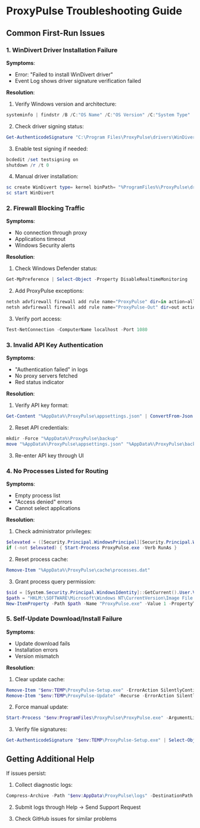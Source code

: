 # ProxyPulse Troubleshooting Guide

## Common First-Run Issues

### 1. WinDivert Driver Installation Failure

**Symptoms**:
- Error: "Failed to install WinDivert driver"
- Event Log shows driver signature verification failed

**Resolution**:

1. Verify Windows version and architecture:
```powershell
systeminfo | findstr /B /C:"OS Name" /C:"OS Version" /C:"System Type"
```

2. Check driver signing status:
```powershell
Get-AuthenticodeSignature "C:\Program Files\ProxyPulse\drivers\WinDivert64.sys"
```

3. Enable test signing if needed:
```powershell
bcdedit /set testsigning on
shutdown /r /t 0
```

4. Manual driver installation:
```powershell
sc create WinDivert type= kernel binPath= "%ProgramFiles%\ProxyPulse\drivers\WinDivert64.sys"
sc start WinDivert
```

### 2. Firewall Blocking Traffic

**Symptoms**:
- No connection through proxy
- Applications timeout
- Windows Security alerts

**Resolution**:

1. Check Windows Defender status:
```powershell
Get-MpPreference | Select-Object -Property DisableRealtimeMonitoring
```

2. Add ProxyPulse exceptions:
```powershell
netsh advfirewall firewall add rule name="ProxyPulse" dir=in action=allow program="%ProgramFiles%\ProxyPulse\ProxyPulse.exe"
netsh advfirewall firewall add rule name="ProxyPulse-Out" dir=out action=allow program="%ProgramFiles%\ProxyPulse\ProxyPulse.exe"
```

3. Verify port access:
```powershell
Test-NetConnection -ComputerName localhost -Port 1080
```

### 3. Invalid API Key Authentication

**Symptoms**:
- "Authentication failed" in logs
- No proxy servers fetched
- Red status indicator

**Resolution**:

1. Verify API key format:
```powershell
Get-Content "%AppData%\ProxyPulse\appsettings.json" | ConvertFrom-Json | Select-Object -ExpandProperty ApiKey
```

2. Reset API credentials:
```powershell
mkdir -Force "%AppData%\ProxyPulse\backup"
move "%AppData%\ProxyPulse\appsettings.json" "%AppData%\ProxyPulse\backup\appsettings.json.bak"
```

3. Re-enter API key through UI

### 4. No Processes Listed for Routing

**Symptoms**:
- Empty process list
- "Access denied" errors
- Cannot select applications

**Resolution**:

1. Check administrator privileges:
```powershell
$elevated = ([Security.Principal.WindowsPrincipal][Security.Principal.WindowsIdentity]::GetCurrent()).IsInRole([Security.Principal.WindowsBuiltInRole]::Administrator)
if (-not $elevated) { Start-Process ProxyPulse.exe -Verb RunAs }
```

2. Reset process cache:
```powershell
Remove-Item "%AppData%\ProxyPulse\cache\processes.dat"
```

3. Grant process query permission:
```powershell
$sid = [System.Security.Principal.WindowsIdentity]::GetCurrent().User.Value
$path = "HKLM:\SOFTWARE\Microsoft\Windows NT\CurrentVersion\Image File Execution Options"
New-ItemProperty -Path $path -Name "ProxyPulse.exe" -Value 1 -PropertyType DWORD
```

### 5. Self-Update Download/Install Failure

**Symptoms**:
- Update download fails
- Installation errors
- Version mismatch

**Resolution**:

1. Clear update cache:
```powershell
Remove-Item "$env:TEMP\ProxyPulse-Setup.exe" -ErrorAction SilentlyContinue
Remove-Item "$env:TEMP\ProxyPulse-Update" -Recurse -ErrorAction SilentlyContinue
```

2. Force manual update:
```powershell
Start-Process "$env:ProgramFiles\ProxyPulse\ProxyPulse.exe" -ArgumentList "--force-update"
```

3. Verify file signatures:
```powershell
Get-AuthenticodeSignature "$env:TEMP\ProxyPulse-Setup.exe" | Select-Object Status,SignerCertificate
```

## Getting Additional Help

If issues persist:

1. Collect diagnostic logs:
```powershell
Compress-Archive -Path "$env:AppData\ProxyPulse\logs" -DestinationPath "$env:USERPROFILE\Desktop\ProxyPulse-Diagnostics.zip"
```

2. Submit logs through Help → Send Support Request

3. Check GitHub issues for similar problems
